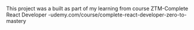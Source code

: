 This project was a built as part of my learning from course ZTM-Complete React Developer -udemy.com/course/complete-react-developer-zero-to-mastery

